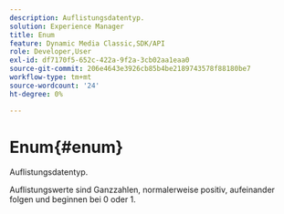 ```yaml
---
description: Auflistungsdatentyp.
solution: Experience Manager
title: Enum
feature: Dynamic Media Classic,SDK/API
role: Developer,User
exl-id: df7170f5-652c-422a-9f2a-3cb02aa1eaa0
source-git-commit: 206e4643e3926cb85b4be2189743578f88180be7
workflow-type: tm+mt
source-wordcount: '24'
ht-degree: 0%

---
```


# Enum{#enum}

Auflistungsdatentyp.

Auflistungswerte sind Ganzzahlen, normalerweise positiv, aufeinander folgen und beginnen bei 0 oder 1.
